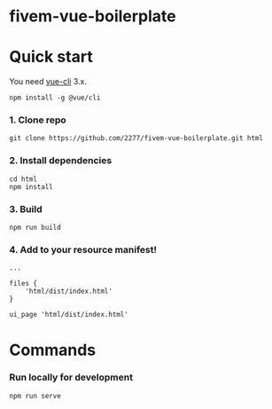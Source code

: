 # fivem-vue-boilerplate

# Quick start
You need [vue-cli](https://cli.vuejs.org/) 3.x.
```
npm install -g @vue/cli
```
### 1. Clone repo
```
git clone https://github.com/2277/fivem-vue-boilerplate.git html
```

### 2. Install dependencies
```
cd html
npm install
```

### 3. Build
```
npm run build
```

### 4. Add to your resource manifest!
```
...

files {
    'html/dist/index.html'
}

ui_page 'html/dist/index.html'
```
# Commands
### Run locally for development
```
npm run serve
```
